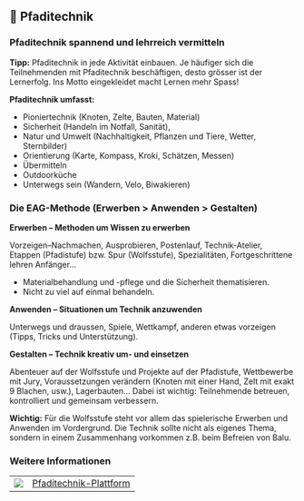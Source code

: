 📕 Pfaditechnik
---------------

### Pfaditechnik spannend und lehrreich vermitteln

**Tipp:** Pfaditechnik in jede Aktivität einbauen. Je häufiger sich die Teilnehmenden mit Pfaditechnik beschäftigen, desto grösser ist der Lernerfolg. Ins Motto eingekleidet macht Lernen mehr Spass!

**Pfaditechnik umfasst:**

- Pioniertechnik (Knoten, Zelte, Bauten, Material)
- Sicherheit (Handeln im Notfall, Sanität),
- Natur und Umwelt (Nachhaltigkeit, Pflanzen und Tiere, Wetter, Sternbilder)
- Orientierung (Karte, Kompass, Kroki, Schätzen, Messen)
- Übermitteln
- Outdoorküche
- Unterwegs sein (Wandern, Velo, Biwakieren)

### Die EAG-Methode (Erwerben > Anwenden > Gestalten)

**Erwerben – Methoden um Wissen zu erwerben**

Vorzeigen–Nachmachen, Ausprobieren, Postenlauf, Technik-Atelier, Etappen (Pfadistufe) bzw. Spur (Wolfsstufe), Spezialitäten, Fortgeschrittene lehren Anfänger...

- Materialbehandlung und -pflege und die Sicherheit thematisieren.
- Nicht zu viel auf einmal behandeln.

**Anwenden – Situationen um Technik anzuwenden**

Unterwegs und draussen, Spiele, Wettkampf, anderen etwas vorzeigen (Tipps, Tricks und Unterstützung).

**Gestalten – Technik kreativ um- und einsetzen**

Abenteuer auf der Wolfsstufe und Projekte auf der Pfadistufe, Wettbewerbe mit Jury, Voraussetzungen verändern (Knoten mit einer Hand, Zelt mit exakt 9 Blachen, usw.), Lagerbauten...
Dabei ist wichtig: Teilnehmende betreuen, kontrolliert und gemeinsam verbessern.

**Wichtig:** Für die Wolfsstufe steht vor allem das spielerische Erwerben und Anwenden im Vordergrund. Die Technik sollte nicht als eigenes Thema, sondern in einem Zusammenhang vorkommen z.B. beim Befreien von Balu.





### Weitere Informationen
| | |
|---|---|
| ![](images/piktos/www.png) | [Pfaditechnik-Plattform][1] |

[1]: https://pfadi.swiss/de/pfaditechnik/